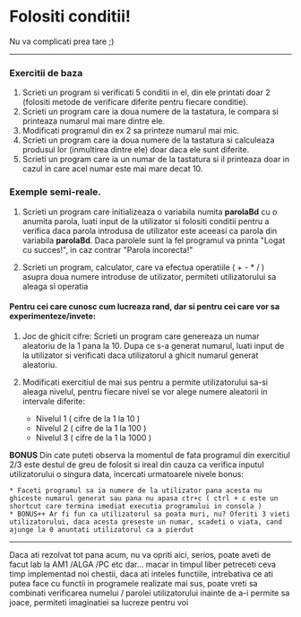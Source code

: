 # Folositi conditii! 
Nu va complicati prea tare ;)

---

### Exercitii de baza
1. Scrieti un program si verificati 5 conditii in el, din ele printati doar 2 (folositi metode de verificare diferite pentru fiecare conditie).
2. Scrieti un program care ia doua numere de la tastatura, le compara si printeaza numarul mai mare dintre ele.
3. Modificati programul din ex 2 sa printeze numarul mai mic.
4. Scrieti un program care ia doua numere de la tastatura si calculeaza produsul lor (inmultirea dintre ele) doar daca ele sunt diferite.
4. Scrieti un program care ia un numar de la tastatura si il printeaza doar in cazul in care acel numar este mai mare decat 10.


### Exemple semi-reale.
1. Scrieti un program care initializeaza o variabila numita __parolaBd__ cu o anumita parola, luati input de la utilizator si folositi conditii pentru a verifica daca parola introdusa de utilizator este aceeasi ca parola din variabila __parolaBd__. Daca parolele sunt la fel programul va printa "Logat cu succes!", in caz contrar "Parola incorecta!"

2. Scrieti un program, calculator, care va efectua operatiile ( + - * / ) asupra doua numere introduse de utilizator, permiteti utilizatorului sa aleaga si operatia

#### Pentru cei care cunosc cum lucreaza rand, dar si pentru cei care vor sa experimenteze/invete:

1. Joc de ghicit cifre:
    Scrieti un program care genereaza un numar aleatoriu de la 1 pana la 10. Dupa ce s-a generat numarul, luati input de la utilizator si verificati daca utilizatorul a ghicit numarul generat aleatoriu.

2. Modificati exercitiul de mai sus pentru a permite utilizatorului sa-si aleaga nivelul, pentru fiecare nivel se vor alege numere aleatorii in intervale diferite:
    - Nivelul 1 ( cifre de la 1 la 10 )
    - Nivelul 2 ( cifre de la 1 la 100 )
    - Nivelul 3 ( cifre de la 1 la 1000 )

**BONUS**
Din cate puteti observa la momentul de fata programul din exercitiul 2/3 este destul de greu de folosit si ireal din cauza ca verifica inputul utilizatorului o singura data, incercati urmatoarele nivele bonus:

    * Faceti programul sa ia numere de la utilizator pana acesta nu ghiceste numarul generat sau pana nu apasa ctr+c ( ctrl + c este un shortcut care termina imediat executia programului in consola )
    * BONUS++ Ar fi fun ca utilizatorul sa poata muri, nu? Oferiti 3 vieti utilizatorului, daca acesta greseste un numar, scadeti o viata, cand ajunge la 0 anuntati utilizatorul ca a pierdut

---
Daca ati rezolvat tot pana acum, nu va opriti aici, serios, poate aveti de facut lab la AM1 /ALGA /PC etc dar... macar in timpul liber petreceti ceva timp implementad noi chestii, daca ati inteles functiile, intrebativa ce ati putea face cu functii in programele realizate mai sus, poate vreti sa combinati verificarea numelui / parolei utilizatorului inainte de a-i permite sa joace, permiteti imaginatiei sa lucreze pentru voi